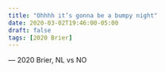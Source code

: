 ```yaml
---
title: "Ohhhh it’s gonna be a bumpy night"
date: 2020-03-02T19:46:00-05:00
draft: false
tags: [2020 Brier]
---
```

— 2020 Brier, NL vs NO
<!--more--> 

